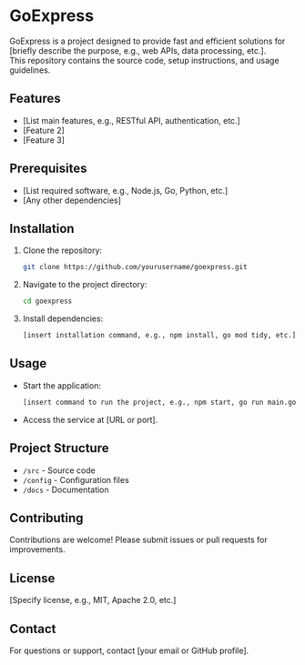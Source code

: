 # GoExpress

GoExpress is a project designed to provide fast and efficient solutions for [briefly describe the purpose, e.g., web APIs, data processing, etc.].  
This repository contains the source code, setup instructions, and usage guidelines.

## Features

- [List main features, e.g., RESTful API, authentication, etc.]
- [Feature 2]
- [Feature 3]

## Prerequisites

- [List required software, e.g., Node.js, Go, Python, etc.]
- [Any other dependencies]

## Installation

1. Clone the repository:
   ```sh
   git clone https://github.com/yourusername/goexpress.git
   ```
2. Navigate to the project directory:
   ```sh
   cd goexpress
   ```
3. Install dependencies:
   ```sh
   [insert installation command, e.g., npm install, go mod tidy, etc.]
   ```

## Usage

- Start the application:
  ```sh
  [insert command to run the project, e.g., npm start, go run main.go, etc.]
  ```
- Access the service at [URL or port].

## Project Structure

- `/src` - Source code
- `/config` - Configuration files
- `/docs` - Documentation

## Contributing

Contributions are welcome! Please submit issues or pull requests for improvements.

## License

[Specify license, e.g., MIT, Apache 2.0, etc.]

## Contact

For questions or support, contact [your email or GitHub profile].
